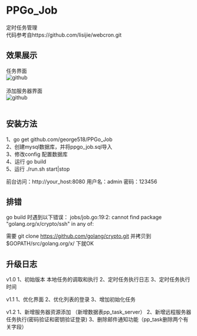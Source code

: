 PPGo_Job
====
定时任务管理  
代码参考自https://github.com/lisijie/webcron.git

效果展示
----
任务界面<br/>
![github](https://github.com/george518/PPGo_Job/static/images/task.png?raw=true "github")
<br/><br/>
添加服务器界面<br/>
![github](https://github.com/george518/PPGo_Job/static/images/server.png?raw=true "github")
<br/><br/>

安装方法    
----
1、go get github.com/george518/PPGo_Job    
2、创建mysql数据库，并将ppgo_job.sql导入    
3、修改config 配置数据库    
4、运行 go build    
5、运行 ./run.sh start|stop


前台访问：http://your_host:8080
用户名：admin 密码：123456

排错
----
go build 时遇到以下错误：
jobs/job.go:19:2: cannot find package "golang.org/x/crypto/ssh" in any of:

需要 git clone https://github.com/golang/crypto.git
并拷贝到 $GOPATH/src/golang.org/x/ 下就OK

升级日志
----
v1.0
1、初始版本 本地任务的调取和执行
2、定时任务执行日志
3、定时任务执行时间

v1.1
1、优化界面
2、优化列表的登录
3、增加初始化任务

v1.2
1、新增服务器资源添加 （新增数据表pp_task_server）
2、新增远程服务器任务执行(密码验证和密钥验证登录)
3、删除邮件通知功能（pp_task删除两个有关字段）

